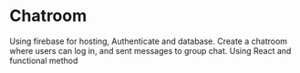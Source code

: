 # Chatroom
Using firebase for hosting, Authenticate and database. Create a chatroom where users can log in, and sent messages to group chat.  Using React and functional method

